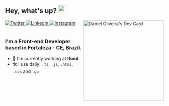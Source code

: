 ## Hey, what's up? <img src="https://media.giphy.com/media/hvRJCLFzcasrR4ia7z/giphy.gif" width="25px">

<div align="left">
  <a href="https://twitter.com/daniel0liveir4">
    <img
      src="https://img.shields.io/badge/Twitter-black?style=for-the-badge&logo=twitter"
      alt="Twitter"
    />
  </a>
  <a href="https://www.linkedin.com/in/daniel0liver/">
    <img
      src="https://img.shields.io/badge/Linkedin-black?style=for-the-badge&logo=linkedin"
      alt="LinkedIn"
    />
  </a>
  <a href="https://www.instagram.com/daniel0liveir4/">
    <img
      src="https://img.shields.io/badge/Instagram-black?style=for-the-badge&logo=instagram"
      alt="Instagram"
    />
  </a>

  </a>
  <a href="https://app.daily.dev/daniel0liver">
    <img 
      width="256" 
      align="right"
      alt="Daniel Oliveira's Dev Card"
      src="https://api.daily.dev/devcards/4de1c65c10674dc9a416af70a569304c.png?r=4f2" 
    />
  </a>
</div>

<br />

### I'm a Front-end Developer based in Fortaleza - CE, Brazil.

- 🏢  I'm currently working at **Ifood**
- 🛠  I use daily: `.ts`, `.js`, `.html`, `.css` and `.go`
